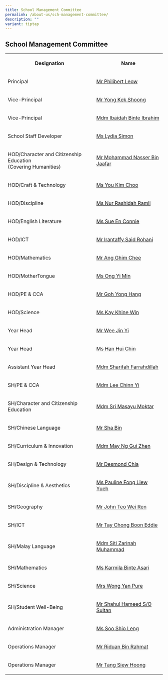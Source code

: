 ```yaml
---
title: School Management Committee
permalink: /about-us/sch-management-committee/
description: ""
variant: tiptap
---
```

<h2>School Management Committee</h2>
<table style="minWidth: 50px">
<colgroup>
<col>
<col>
</colgroup>
<tbody>
<tr>
<th rowspan="1" colspan="1">
<p>Designation</p>
</th>
<th rowspan="1" colspan="1">
<p>Name</p>
</th>
</tr>
<tr>
<td rowspan="1" colspan="1">
<p>Principal</p>
</td>
<td rowspan="1" colspan="1">
<p><a href="mailto:jurongville@moe.edu.sg" rel="noopener noreferrer nofollow" target="">Mr Philibert Leow</a>
</p>
</td>
</tr>
<tr>
<td rowspan="1" colspan="1">
<p>Vice-Principal</p>
</td>
<td rowspan="1" colspan="1">
<p><a href="mailto:jurongville@moe.edu.sg" rel="noopener noreferrer nofollow" target="">Mr Yong Kek Shoong</a>
</p>
</td>
</tr>
<tr>
<td rowspan="1" colspan="1">
<p>Vice-Principal</p>
</td>
<td rowspan="1" colspan="1">
<p><a href="mailto:jurongville@moe.edu.sg" rel="noopener noreferrer nofollow" target="">Mdm Ibaidah Binte Ibrahim</a>
</p>
</td>
</tr>
<tr>
<td rowspan="1" colspan="1">
<p>School Staff Developer</p>
</td>
<td rowspan="1" colspan="1">
<p><a href="mailto:simon_lydia_shamani@schools.gov.sg" rel="noopener noreferrer nofollow" target="">Ms Lydia Simon</a>
</p>
</td>
</tr>
<tr>
<td rowspan="1" colspan="1">
<p>HOD/Character and Citizenship Education
<br>(Covering Humanities)</p>
</td>
<td rowspan="1" colspan="1">
<p><a href="mailto:Mohammad_Nasser_Jaafar@schools.gov.sg" rel="noopener noreferrer nofollow" target="">Mr Mohammad Nasser Bin Jaafar</a>
</p>
</td>
</tr>
<tr>
<td rowspan="1" colspan="1">
<p>HOD/Craft &amp; Technology</p>
</td>
<td rowspan="1" colspan="1">
<p><a href="mailto:you_kim_choo@schools.gov.sg" rel="noopener noreferrer nofollow" target="">Ms You Kim Choo</a>
</p>
</td>
</tr>
<tr>
<td rowspan="1" colspan="1">
<p>HOD/Discipline</p>
</td>
<td rowspan="1" colspan="1">
<p><a href="mailto:Nur_Rashidah_RAMLI@schools.gov.sg" rel="noopener noreferrer nofollow" target="">Ms Nur Rashidah Ramli</a>
</p>
</td>
</tr>
<tr>
<td rowspan="1" colspan="1">
<p>HOD/English Literature</p>
</td>
<td rowspan="1" colspan="1">
<p><a href="mailto:sue_en_connie@schools.gov.sg" rel="noopener noreferrer nofollow" target="">Ms Sue En Connie</a>
</p>
</td>
</tr>
<tr>
<td rowspan="1" colspan="1">
<p>HOD/ICT</p>
</td>
<td rowspan="1" colspan="1">
<p><a href="mailto:irantaffy_said_b_rohani@schools.gov.sg" rel="noopener noreferrer nofollow" target="">Mr Irantaffy Said Rohani</a>
</p>
</td>
</tr>
<tr>
<td rowspan="1" colspan="1">
<p>HOD/Mathematics</p>
</td>
<td rowspan="1" colspan="1">
<p><a href="mailto:ang_ghim_chee@schools.gov.sg" rel="noopener noreferrer nofollow" target="">Mr Ang Ghim Chee</a>
</p>
</td>
</tr>
<tr>
<td rowspan="1" colspan="1">
<p>HOD/MotherTongue</p>
</td>
<td rowspan="1" colspan="1">
<p><a href="mailto:ong_yi_min@schools.gov.sg" rel="noopener noreferrer nofollow" target="">Ms Ong Yi Min</a>
</p>
</td>
</tr>
<tr>
<td rowspan="1" colspan="1">
<p>HOD/PE &amp; CCA</p>
</td>
<td rowspan="1" colspan="1">
<p><a href="mailto:goh_yong_hang@schools.gov.sg" rel="noopener noreferrer nofollow" target="">Mr Goh Yong Hang</a>
</p>
</td>
</tr>
<tr>
<td rowspan="1" colspan="1">
<p>HOD/Science</p>
</td>
<td rowspan="1" colspan="1">
<p><a href="mailto:kay_khine_win@schools.gov.sg" rel="noopener noreferrer nofollow" target="">Ms Kay Khine Win</a>
</p>
</td>
</tr>
<tr>
<td rowspan="1" colspan="1">
<p>Year Head</p>
</td>
<td rowspan="1" colspan="1">
<p><a href="mailto:wee_jin_yi@schools.gov.sg" rel="noopener noreferrer nofollow" target="">Mr Wee Jin Yi</a>
</p>
</td>
</tr>
<tr>
<td rowspan="1" colspan="1">
<p>Year Head</p>
</td>
<td rowspan="1" colspan="1">
<p><a href="mailto:han_hui_chin@schools.gov.sg" rel="noopener noreferrer nofollow" target="">Ms Han Hui Chin</a>
</p>
</td>
</tr>
<tr>
<td rowspan="1" colspan="1">
<p>Assistant Year Head</p>
</td>
<td rowspan="1" colspan="1">
<p><a href="mailto:sharifah_farrahdillah_s_a@schools.gov.sg" rel="noopener noreferrer nofollow" target="">Mdm Sharifah Farrahdillah</a>
</p>
</td>
</tr>
<tr>
<td rowspan="1" colspan="1">
<p>SH/PE &amp; CCA</p>
</td>
<td rowspan="1" colspan="1">
<p><a href="mailto:lee_chinn_yi@schools.gov.sg" rel="noopener noreferrer nofollow" target="">Mdm Lee Chinn Yi</a>
</p>
</td>
</tr>
<tr>
<td rowspan="1" colspan="1">
<p>SH/Character and Citizenship Education</p>
</td>
<td rowspan="1" colspan="1">
<p><a href="mailto:sri_masayu_moktar@schools.gov.sg" rel="noopener noreferrer nofollow" target="">Mdm Sri Masayu Moktar</a>
</p>
</td>
</tr>
<tr>
<td rowspan="1" colspan="1">
<p>SH/Chinese Language</p>
</td>
<td rowspan="1" colspan="1">
<p><a href="mailto:sha_bin@schools.gov.sg" rel="noopener noreferrer nofollow" target="">Mr Sha Bin</a>
</p>
</td>
</tr>
<tr>
<td rowspan="1" colspan="1">
<p>SH/Curriculum &amp; Innovation</p>
</td>
<td rowspan="1" colspan="1">
<p><a href="mailto:may_ng_gui_zhen@schools.gov.sg" rel="noopener noreferrer nofollow" target="">Mdm May Ng Gui Zhen</a>
</p>
</td>
</tr>
<tr>
<td rowspan="1" colspan="1">
<p>SH/Design &amp; Technology</p>
</td>
<td rowspan="1" colspan="1">
<p><a href="mailto:chia_miang_heong@schools.gov.sg" rel="noopener noreferrer nofollow" target="">Mr Desmond Chia</a>
</p>
</td>
</tr>
<tr>
<td rowspan="1" colspan="1">
<p>SH/Discipline &amp; Aesthetics</p>
</td>
<td rowspan="1" colspan="1">
<p><a href="mailto:pauline_fong_liew_yueh@schools.gov.sg" rel="noopener noreferrer nofollow" target="">Ms Pauline Fong Liew Yueh</a>
</p>
</td>
</tr>
<tr>
<td rowspan="1" colspan="1">
<p>SH/Geography</p>
</td>
<td rowspan="1" colspan="1">
<p><a href="mailto:john_teo_wei_ren@schools.gov.sg" rel="noopener noreferrer nofollow" target="">Mr John Teo Wei Ren</a>
</p>
</td>
</tr>
<tr>
<td rowspan="1" colspan="1">
<p>SH/ICT</p>
</td>
<td rowspan="1" colspan="1">
<p><a href="mailto:tay_chong_boon_eddie@schools.gov.sg" rel="noopener noreferrer nofollow" target="">Mr Tay Chong Boon Eddie</a>
</p>
</td>
</tr>
<tr>
<td rowspan="1" colspan="1">
<p>SH/Malay Language</p>
</td>
<td rowspan="1" colspan="1">
<p><a href="mailto:siti_zarinah_muhammad@schools.gov.sg" rel="noopener noreferrer nofollow" target="">Mdm Siti Zarinah Muhammad</a>
</p>
</td>
</tr>
<tr>
<td rowspan="1" colspan="1">
<p>SH/Mathematics</p>
</td>
<td rowspan="1" colspan="1">
<p><a href="mailto:karmila_asari@schools.gov.sg" rel="noopener noreferrer nofollow" target="">Ms Karmila Binte Asari</a>
</p>
</td>
</tr>
<tr>
<td rowspan="1" colspan="1">
<p>SH/Science</p>
</td>
<td rowspan="1" colspan="1">
<p><a href="mailto:ang_yan_pure@schools.gov.sg" rel="noopener noreferrer nofollow" target="">Mrs Wong Yan Pure</a>
</p>
</td>
</tr>
<tr>
<td rowspan="1" colspan="1">
<p>SH/Student Well-Being</p>
</td>
<td rowspan="1" colspan="1">
<p><a href="mailto:shahul_hameed_sultan@schools.gov.sg" rel="noopener noreferrer nofollow" target="">Mr Shahul Hameed S/O Sultan</a>
</p>
</td>
</tr>
<tr>
<td rowspan="1" colspan="1">
<p>Administration Manager</p>
</td>
<td rowspan="1" colspan="1">
<p><a href="mailto:soo_shio_leng@schools.gov.sg" rel="noopener noreferrer nofollow" target="">Ms Soo Shio Leng</a>
</p>
</td>
</tr>
<tr>
<td rowspan="1" colspan="1">
<p>Operations Manager</p>
</td>
<td rowspan="1" colspan="1">
<p><a href="mailto:riduan_rahmat@schools.gov.sg" rel="noopener noreferrer nofollow" target="">Mr Riduan Bin Rahmat</a>
</p>
</td>
</tr>
<tr>
<td rowspan="1" colspan="1">
<p>Operations Manager</p>
</td>
<td rowspan="1" colspan="1">
<p><a href="mailto:Tang_siew_hoong@schools.gov.sg" rel="noopener noreferrer nofollow" target="">Mr Tang Siew Hoong</a>
</p>
</td>
</tr>
</tbody>
</table>
<p></p>